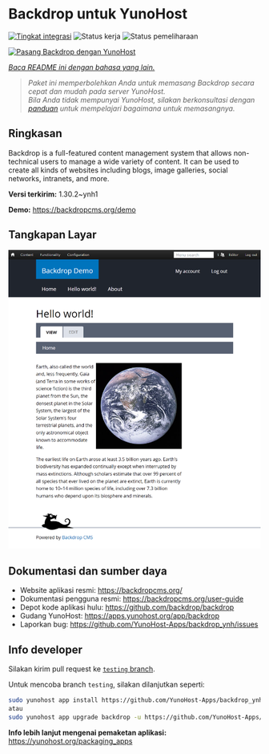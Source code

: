 <!--
N.B.: README ini dibuat secara otomatis oleh <https://github.com/YunoHost/apps/tree/master/tools/readme_generator>
Ini TIDAK boleh diedit dengan tangan.
-->

# Backdrop untuk YunoHost

[![Tingkat integrasi](https://apps.yunohost.org/badge/integration/backdrop)](https://ci-apps.yunohost.org/ci/apps/backdrop/)
![Status kerja](https://apps.yunohost.org/badge/state/backdrop)
![Status pemeliharaan](https://apps.yunohost.org/badge/maintained/backdrop)

[![Pasang Backdrop dengan YunoHost](https://install-app.yunohost.org/install-with-yunohost.svg)](https://install-app.yunohost.org/?app=backdrop)

*[Baca README ini dengan bahasa yang lain.](./ALL_README.md)*

> *Paket ini memperbolehkan Anda untuk memasang Backdrop secara cepat dan mudah pada server YunoHost.*  
> *Bila Anda tidak mempunyai YunoHost, silakan berkonsultasi dengan [panduan](https://yunohost.org/install) untuk mempelajari bagaimana untuk memasangnya.*

## Ringkasan

Backdrop is a full-featured content management system that allows non-technical users to manage a wide variety of content. It can be used to create all kinds of websites including blogs, image galleries, social networks, intranets, and more.


**Versi terkirim:** 1.30.2~ynh1

**Demo:** <https://backdropcms.org/demo>

## Tangkapan Layar

![Tangkapan Layar pada Backdrop](./doc/screenshots/Hello_world.png)

## Dokumentasi dan sumber daya

- Website aplikasi resmi: <https://backdropcms.org/>
- Dokumentasi pengguna resmi: <https://backdropcms.org/user-guide>
- Depot kode aplikasi hulu: <https://github.com/backdrop/backdrop>
- Gudang YunoHost: <https://apps.yunohost.org/app/backdrop>
- Laporkan bug: <https://github.com/YunoHost-Apps/backdrop_ynh/issues>

## Info developer

Silakan kirim pull request ke [`testing` branch](https://github.com/YunoHost-Apps/backdrop_ynh/tree/testing).

Untuk mencoba branch `testing`, silakan dilanjutkan seperti:

```bash
sudo yunohost app install https://github.com/YunoHost-Apps/backdrop_ynh/tree/testing --debug
atau
sudo yunohost app upgrade backdrop -u https://github.com/YunoHost-Apps/backdrop_ynh/tree/testing --debug
```

**Info lebih lanjut mengenai pemaketan aplikasi:** <https://yunohost.org/packaging_apps>
